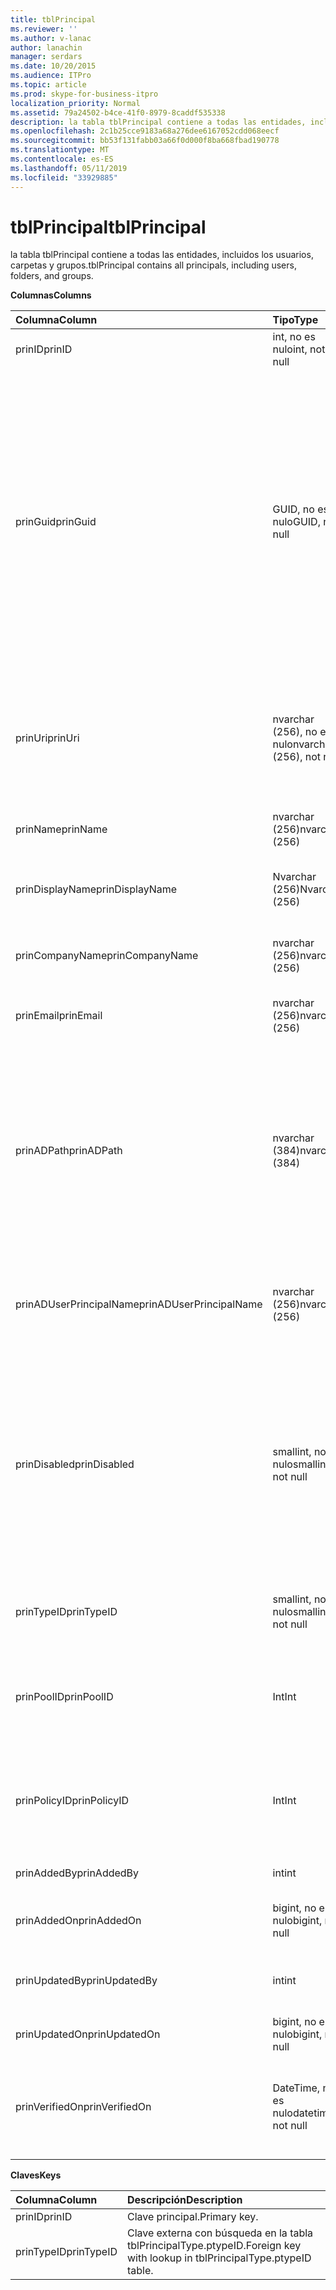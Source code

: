 ```yaml
---
title: tblPrincipal
ms.reviewer: ''
ms.author: v-lanac
author: lanachin
manager: serdars
ms.date: 10/20/2015
ms.audience: ITPro
ms.topic: article
ms.prod: skype-for-business-itpro
localization_priority: Normal
ms.assetid: 79a24502-b4ce-41f0-8979-8caddf535338
description: la tabla tblPrincipal contiene a todas las entidades, incluidos los usuarios, carpetas y grupos.
ms.openlocfilehash: 2c1b25cce9183a68a276dee6167052cdd068eecf
ms.sourcegitcommit: bb53f131fabb03a66f0d000f8ba668fbad190778
ms.translationtype: MT
ms.contentlocale: es-ES
ms.lasthandoff: 05/11/2019
ms.locfileid: "33929885"
---
```

# <a name="tblprincipal"></a><span data-ttu-id="576bb-103">tblPrincipal</span><span class="sxs-lookup"><span data-stu-id="576bb-103">tblPrincipal</span></span>
 
<span data-ttu-id="576bb-104">la tabla tblPrincipal contiene a todas las entidades, incluidos los usuarios, carpetas y grupos.</span><span class="sxs-lookup"><span data-stu-id="576bb-104">tblPrincipal contains all principals, including users, folders, and groups.</span></span>
  
<span data-ttu-id="576bb-105">**Columnas**</span><span class="sxs-lookup"><span data-stu-id="576bb-105">**Columns**</span></span>

|<span data-ttu-id="576bb-106">**Columna**</span><span class="sxs-lookup"><span data-stu-id="576bb-106">**Column**</span></span>|<span data-ttu-id="576bb-107">**Tipo**</span><span class="sxs-lookup"><span data-stu-id="576bb-107">**Type**</span></span>|<span data-ttu-id="576bb-108">**Descripción**</span><span class="sxs-lookup"><span data-stu-id="576bb-108">**Description**</span></span>|
|:-----|:-----|:-----|
|<span data-ttu-id="576bb-109">prinID</span><span class="sxs-lookup"><span data-stu-id="576bb-109">prinID</span></span>  <br/> |<span data-ttu-id="576bb-110">int, no es nulo</span><span class="sxs-lookup"><span data-stu-id="576bb-110">int, not null</span></span>  <br/> |<span data-ttu-id="576bb-111">Identificador de entidad de seguridad.</span><span class="sxs-lookup"><span data-stu-id="576bb-111">Principal ID.</span></span>  <br/> |
|<span data-ttu-id="576bb-112">prinGuid</span><span class="sxs-lookup"><span data-stu-id="576bb-112">prinGuid</span></span>  <br/> |<span data-ttu-id="576bb-113">GUID, no es nulo</span><span class="sxs-lookup"><span data-stu-id="576bb-113">GUID, not null</span></span>  <br/> |<span data-ttu-id="576bb-114">GUID de la entidad de seguridad.</span><span class="sxs-lookup"><span data-stu-id="576bb-114">Principal GUID.</span></span> <span data-ttu-id="576bb-115">A grandes rasgos se usa como una clave principal alternativa porque su significado se cruza en el espacio de los servicios de dominio de Active Directory.</span><span class="sxs-lookup"><span data-stu-id="576bb-115">This is broadly used as an alternate primary key because its meaning crosses over into the Active Directory Domain Services space.</span></span> <span data-ttu-id="576bb-116">(El GUID de una entidad de seguridad almacenado en caché es igual que el GUID del objeto de Active Directory correspondiente.)</span><span class="sxs-lookup"><span data-stu-id="576bb-116">(The GUID for a cached principal is equal to the corresponding Active Directory object GUID.)</span></span>  <br/> |
|<span data-ttu-id="576bb-117">prinUri</span><span class="sxs-lookup"><span data-stu-id="576bb-117">prinUri</span></span>  <br/> |<span data-ttu-id="576bb-118">nvarchar (256), no es nulo</span><span class="sxs-lookup"><span data-stu-id="576bb-118">nvarchar (256), not null</span></span>  <br/> |<span data-ttu-id="576bb-119">URI de la entidad de seguridad.</span><span class="sxs-lookup"><span data-stu-id="576bb-119">Principal URI.</span></span> <span data-ttu-id="576bb-120">La combinación de SIP se utiliza para los usuarios y ma-agrupados se utilizan para casi todo lo demás.</span><span class="sxs-lookup"><span data-stu-id="576bb-120">The SIP scheme is used for users, and ma-grp is used for almost everything else.</span></span>  <br/> |
|<span data-ttu-id="576bb-121">prinName</span><span class="sxs-lookup"><span data-stu-id="576bb-121">prinName</span></span>  <br/> |<span data-ttu-id="576bb-122">nvarchar (256)</span><span class="sxs-lookup"><span data-stu-id="576bb-122">nvarchar (256)</span></span>  <br/> |<span data-ttu-id="576bb-123">Nombre común.</span><span class="sxs-lookup"><span data-stu-id="576bb-123">Common name.</span></span> <span data-ttu-id="576bb-124">Se usa sólo por tipos de usuario.</span><span class="sxs-lookup"><span data-stu-id="576bb-124">Used only by user types.</span></span>  <br/> |
|<span data-ttu-id="576bb-125">prinDisplayName</span><span class="sxs-lookup"><span data-stu-id="576bb-125">prinDisplayName</span></span>  <br/> |<span data-ttu-id="576bb-126">Nvarchar (256)</span><span class="sxs-lookup"><span data-stu-id="576bb-126">Nvarchar (256)</span></span>  <br/> |<span data-ttu-id="576bb-127">Nombre para mostrar.</span><span class="sxs-lookup"><span data-stu-id="576bb-127">Display name.</span></span> <span data-ttu-id="576bb-128">Se usa sólo por tipos de usuario.</span><span class="sxs-lookup"><span data-stu-id="576bb-128">Used only by user types.</span></span>  <br/> |
|<span data-ttu-id="576bb-129">prinCompanyName</span><span class="sxs-lookup"><span data-stu-id="576bb-129">prinCompanyName</span></span>  <br/> |<span data-ttu-id="576bb-130">nvarchar (256)</span><span class="sxs-lookup"><span data-stu-id="576bb-130">nvarchar (256)</span></span>  <br/> |<span data-ttu-id="576bb-131">Nombre de la compañía.</span><span class="sxs-lookup"><span data-stu-id="576bb-131">Company name.</span></span> <span data-ttu-id="576bb-132">Se usa sólo por tipos de usuario.</span><span class="sxs-lookup"><span data-stu-id="576bb-132">Used only by user types.</span></span>  <br/> |
|<span data-ttu-id="576bb-133">prinEmail</span><span class="sxs-lookup"><span data-stu-id="576bb-133">prinEmail</span></span>  <br/> |<span data-ttu-id="576bb-134">nvarchar (256)</span><span class="sxs-lookup"><span data-stu-id="576bb-134">nvarchar (256)</span></span>  <br/> |<span data-ttu-id="576bb-135">Correo electrónico.</span><span class="sxs-lookup"><span data-stu-id="576bb-135">Email.</span></span> <span data-ttu-id="576bb-136">Se usa sólo por tipos de usuario.</span><span class="sxs-lookup"><span data-stu-id="576bb-136">Used only by user types.</span></span>  <br/> |
|<span data-ttu-id="576bb-137">prinADPath</span><span class="sxs-lookup"><span data-stu-id="576bb-137">prinADPath</span></span>  <br/> |<span data-ttu-id="576bb-138">nvarchar (384)</span><span class="sxs-lookup"><span data-stu-id="576bb-138">nvarchar (384)</span></span>  <br/> |<span data-ttu-id="576bb-139">Nombre de dominio de la que la entidad de seguridad es una versión en caché de objeto de Active Directory.</span><span class="sxs-lookup"><span data-stu-id="576bb-139">Domain name of the Active Directory object that the principal is a cached version of.</span></span> <span data-ttu-id="576bb-140">Puede ser Null para los tipos que no son objetos de Active Directory (por ejemplo, los usuarios del sistema).</span><span class="sxs-lookup"><span data-stu-id="576bb-140">Can be Null for types that are not Active Directory objects (such as system users).</span></span>  <br/> |
|<span data-ttu-id="576bb-141">prinADUserPrincipalName</span><span class="sxs-lookup"><span data-stu-id="576bb-141">prinADUserPrincipalName</span></span>  <br/> |<span data-ttu-id="576bb-142">nvarchar (256)</span><span class="sxs-lookup"><span data-stu-id="576bb-142">nvarchar (256)</span></span>  <br/> |<span data-ttu-id="576bb-143">Nombre principal de usuario del usuario (UPN).</span><span class="sxs-lookup"><span data-stu-id="576bb-143">User's user principal name (UPN).</span></span> <span data-ttu-id="576bb-144">Se usa sólo por tipos de usuario normal.</span><span class="sxs-lookup"><span data-stu-id="576bb-144">Used only by regular user types.</span></span>  <br/> |
|<span data-ttu-id="576bb-145">prinDisabled</span><span class="sxs-lookup"><span data-stu-id="576bb-145">prinDisabled</span></span>  <br/> |<span data-ttu-id="576bb-146">smallint, no es nulo</span><span class="sxs-lookup"><span data-stu-id="576bb-146">smallint, not null</span></span>  <br/> | <span data-ttu-id="576bb-147">0: entidad de seguridad está activa.</span><span class="sxs-lookup"><span data-stu-id="576bb-147">0: Principal is active.</span></span> <br/>  <span data-ttu-id="576bb-148">1: entidad de seguridad está deshabilitada porque están deshabilitadas las funciones SIP del usuario.</span><span class="sxs-lookup"><span data-stu-id="576bb-148">1: Principal is disabled because user's SIP capabilities are disabled.</span></span> <br/>  <span data-ttu-id="576bb-149">2: se elimina la entidad de seguridad porque se ha eliminado el objeto de AD asociado.</span><span class="sxs-lookup"><span data-stu-id="576bb-149">2: Principal is deleted because associated AD object has been deleted.</span></span> <br/> |
|<span data-ttu-id="576bb-150">prinTypeID</span><span class="sxs-lookup"><span data-stu-id="576bb-150">prinTypeID</span></span>  <br/> |<span data-ttu-id="576bb-151">smallint, no es nulo</span><span class="sxs-lookup"><span data-stu-id="576bb-151">smallint, not null</span></span>  <br/> |<span data-ttu-id="576bb-152">Tipo de entidad de seguridad (de la tabla tblPrincipalType).</span><span class="sxs-lookup"><span data-stu-id="576bb-152">Principal type (from tblPrincipalType table).</span></span>  <br/> |
|<span data-ttu-id="576bb-153">prinPoolID</span><span class="sxs-lookup"><span data-stu-id="576bb-153">prinPoolID</span></span>  <br/> |<span data-ttu-id="576bb-154">Int</span><span class="sxs-lookup"><span data-stu-id="576bb-154">Int</span></span>  <br/> |<span data-ttu-id="576bb-155">Skype para asignación de grupo de servidores de cliente empresarial para la entidad de seguridad.</span><span class="sxs-lookup"><span data-stu-id="576bb-155">Skype for Business client pool assignment for the principal.</span></span>  <br/> |
|<span data-ttu-id="576bb-156">prinPolicyID</span><span class="sxs-lookup"><span data-stu-id="576bb-156">prinPolicyID</span></span>  <br/> |<span data-ttu-id="576bb-157">Int</span><span class="sxs-lookup"><span data-stu-id="576bb-157">Int</span></span>  <br/> |<span data-ttu-id="576bb-158">Persistent Chat Server valor de directiva de usuario, si la directiva de tipo de etiqueta está presente.</span><span class="sxs-lookup"><span data-stu-id="576bb-158">Persistent Chat Server policy value for user, if tag type policy is present.</span></span>  <br/> |
|<span data-ttu-id="576bb-159">prinAddedBy</span><span class="sxs-lookup"><span data-stu-id="576bb-159">prinAddedBy</span></span>  <br/> |<span data-ttu-id="576bb-160">int</span><span class="sxs-lookup"><span data-stu-id="576bb-160">int</span></span>  <br/> |<span data-ttu-id="576bb-161">Identificador de entidad del creador.</span><span class="sxs-lookup"><span data-stu-id="576bb-161">Principal ID of the creator.</span></span>  <br/> |
|<span data-ttu-id="576bb-162">prinAddedOn</span><span class="sxs-lookup"><span data-stu-id="576bb-162">prinAddedOn</span></span>  <br/> |<span data-ttu-id="576bb-163">bigint, no es nulo</span><span class="sxs-lookup"><span data-stu-id="576bb-163">bigint, not null</span></span>  <br/> |<span data-ttu-id="576bb-164">Marca de tiempo para la hora de creación.</span><span class="sxs-lookup"><span data-stu-id="576bb-164">Time stamp for the creation time.</span></span>  <br/> |
|<span data-ttu-id="576bb-165">prinUpdatedBy</span><span class="sxs-lookup"><span data-stu-id="576bb-165">prinUpdatedBy</span></span>  <br/> |<span data-ttu-id="576bb-166">int</span><span class="sxs-lookup"><span data-stu-id="576bb-166">int</span></span>  <br/> |<span data-ttu-id="576bb-167">Identificador de la entidad de seguridad que actualizó por última vez esto.</span><span class="sxs-lookup"><span data-stu-id="576bb-167">ID of the principal that last updated this.</span></span>  <br/> |
|<span data-ttu-id="576bb-168">prinUpdatedOn</span><span class="sxs-lookup"><span data-stu-id="576bb-168">prinUpdatedOn</span></span>  <br/> |<span data-ttu-id="576bb-169">bigint, no es nulo</span><span class="sxs-lookup"><span data-stu-id="576bb-169">bigint, not null</span></span>  <br/> |<span data-ttu-id="576bb-170">Marca de tiempo para la última actualización.</span><span class="sxs-lookup"><span data-stu-id="576bb-170">Time stamp for the last update.</span></span>  <br/> |
|<span data-ttu-id="576bb-171">prinVerifiedOn</span><span class="sxs-lookup"><span data-stu-id="576bb-171">prinVerifiedOn</span></span>  <br/> |<span data-ttu-id="576bb-172">DateTime, no es nulo</span><span class="sxs-lookup"><span data-stu-id="576bb-172">datetime, not null</span></span>  <br/> |<span data-ttu-id="576bb-173">Actualización de fecha y hora de la última sincronización de Active Directory para la entidad de seguridad.</span><span class="sxs-lookup"><span data-stu-id="576bb-173">Date and time of the last Active Directory Sync refresh for the principal.</span></span>  <br/> |
   
<span data-ttu-id="576bb-174">**Claves**</span><span class="sxs-lookup"><span data-stu-id="576bb-174">**Keys**</span></span>

|<span data-ttu-id="576bb-175">**Columna**</span><span class="sxs-lookup"><span data-stu-id="576bb-175">**Column**</span></span>|<span data-ttu-id="576bb-176">**Descripción**</span><span class="sxs-lookup"><span data-stu-id="576bb-176">**Description**</span></span>|
|:-----|:-----|
|<span data-ttu-id="576bb-177">prinID</span><span class="sxs-lookup"><span data-stu-id="576bb-177">prinID</span></span>  <br/> |<span data-ttu-id="576bb-178">Clave principal.</span><span class="sxs-lookup"><span data-stu-id="576bb-178">Primary key.</span></span>  <br/> |
|<span data-ttu-id="576bb-179">prinTypeID</span><span class="sxs-lookup"><span data-stu-id="576bb-179">prinTypeID</span></span>  <br/> |<span data-ttu-id="576bb-180">Clave externa con búsqueda en la tabla tblPrincipalType.ptypeID.</span><span class="sxs-lookup"><span data-stu-id="576bb-180">Foreign key with lookup in tblPrincipalType.ptypeID table.</span></span>  <br/> |
   


